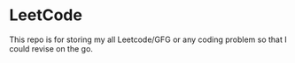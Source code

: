 # LeetCode
This repo is for storing my all Leetcode/GFG or any coding problem so that I could revise on the go.
